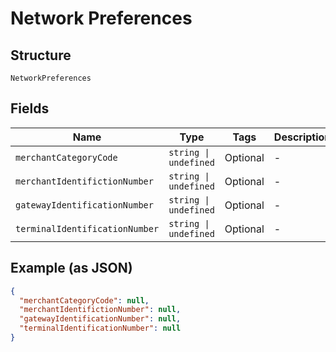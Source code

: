 
# Network Preferences

## Structure

`NetworkPreferences`

## Fields

| Name | Type | Tags | Description |
|  --- | --- | --- | --- |
| `merchantCategoryCode` | `string \| undefined` | Optional | - |
| `merchantIdentifictionNumber` | `string \| undefined` | Optional | - |
| `gatewayIdentificationNumber` | `string \| undefined` | Optional | - |
| `terminalIdentificationNumber` | `string \| undefined` | Optional | - |

## Example (as JSON)

```json
{
  "merchantCategoryCode": null,
  "merchantIdentifictionNumber": null,
  "gatewayIdentificationNumber": null,
  "terminalIdentificationNumber": null
}
```

